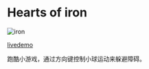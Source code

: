 # Hearts of iron

![iron](http://tuqiang.website/images/iron.png)

[livedemo](http://tuqiang.website/game/hearts/main.html)

跑酷小游戏，通过方向键控制小球运动来躲避障碍。

